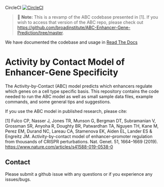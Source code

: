 CircleCI [![CircleCI](https://dl.circleci.com/status-badge/img/gh/broadinstitute/ABC-Enhancer-Gene-Prediction/tree/dev.svg?style=svg)](https://dl.circleci.com/status-badge/redirect/gh/broadinstitute/ABC-Enhancer-Gene-Prediction/tree/dev)

> :memo: **Note:** This is a revamp of the ABC codebase presented in [1]. If you wish to access that version of the ABC repo, please check out https://github.com/broadinstitute/ABC-Enhancer-Gene-Prediction/tree/master.

We have documented the codebase and usage in [Read The Docs](https://abc-enhancer-gene-prediction.readthedocs.io/en/latest/) 

# Activity by Contact Model of Enhancer-Gene Specificity

The Activity-by-Contact (ABC) model predicts which enhancers regulate which genes on a cell type specific basis. This repository contains the code needed to run the ABC model as well as small sample data files, example commands, and some general tips and suggestions.

If you use the ABC model in published research, please cite:

[1] Fulco CP, Nasser J, Jones TR, Munson G, Bergman DT, Subramanian V, Grossman SR, Anyoha R, Doughty BR, Patwardhan TA, Nguyen TH, Kane M, Perez EM, Durand NC, Lareau CA, Stamenova EK, Aiden EL, Lander ES & Engreitz JM. Activity-by-contact model of enhancer–promoter regulation from thousands of CRISPR perturbations. Nat. Genet. 51, 1664–1669 (2019). https://www.nature.com/articles/s41588-019-0538-0

## Contact
Please submit a github issue with any questions or if you experience any issues/bugs. 


